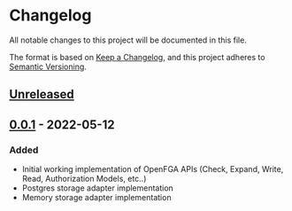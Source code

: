 # Changelog
All notable changes to this project will be documented in this file.

The format is based on [Keep a Changelog](https://keepachangelog.com/en/1.0.0/),
and this project adheres to [Semantic Versioning](https://semver.org/spec/v2.0.0.html).

## [Unreleased]

## [0.0.1] - 2022-05-12
### Added
* Initial working implementation of OpenFGA APIs (Check, Expand, Write, Read, Authorization Models, etc..)
* Postgres storage adapter implementation
* Memory storage adapter implementation

[Unreleased]: https://github.com/openfga/openfga/compare/v0.0.1...HEAD
[0.0.1]: https://github.com/openfga/openfga/releases/tag/v0.0.1